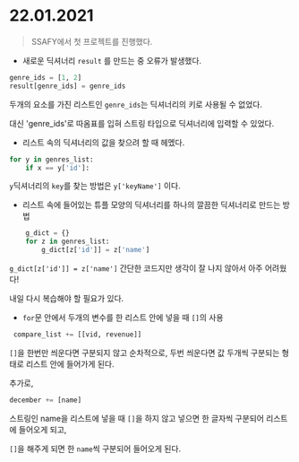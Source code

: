 # 22.01.2021

> SSAFY에서 첫 프로젝트를 진행했다.



- 새로운 딕셔너리 `result` 를 만드는 중 오류가 발생했다.

```python
genre_ids = [1, 2]
result[genre_ids] = genre_ids
```

두개의 요소를 가진 리스트인 `genre_ids`는 딕셔너리의 키로 사용될 수 없었다.

대신 'genre_ids'로 따옴표를 입혀 스트링 타입으로 딕셔너리에 입력할 수 있었다.



- 리스트 속의 딕셔너리의 값을 찾으려 할 때 헤멨다.

```python
for y in genres_list:
    if x == y['id']:
```

`y`딕셔너리의 `key`를 찾는 방법은 `y['keyName']` 이다.



- 리스트 속에 들어있는 튜플 모양의 딕셔너리를 하나의 깔끔한 딕셔너리로 만드는 방법

```python
    g_dict = {}
    for z in genres_list:
        g_dict[z['id']] = z['name']
```

`g_dict[z['id']] = z['name']` 간단한 코드지만 생각이 잘 나지 않아서 아주 어려웠다!

내일 다시 복습해야 할 필요가 있다.



- `for`문 안에서  두개의 변수를 한 리스트 안에 넣을 때 `[]`의 사용

```python
 compare_list += [[vid, revenue]]
```

`[]`을 한번만 씌운다면 구분되지 않고 순차적으로, 두번 씌운다면 값 두개씩 구분되는 형태로 리스트 안에 들어가게 된다.

추가로,

```python
december += [name]
```

스트링인 name을 리스트에 넣을 때 `[]`을 하지 않고 넣으면 한 글자씩 구분되어 리스트에 들어오게 되고,

`[]`을 해주게 되면 한 `name`씩 구분되어 들어오게 된다.